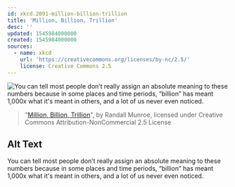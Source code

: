 ```yaml
---
id: xkcd.2091-million-billion-trillion
title: 'Million, Billion, Trillion'
desc: ''
updated: 1545984000000
created: 1545984000000
sources:
  - name: xkcd
    url: 'https://creativecommons.org/licenses/by-nc/2.5/'
    license: Creative Commons 2.5
---
```

![You can tell most people don’t really assign an absolute meaning to these numbers because in some places and time periods, “billion” has meant 1,000x what it's meant in others, and a lot of us never even noticed.](https://imgs.xkcd.com/comics/million_billion_trillion.png)
> "[Million, Billion, Trillion](https://xkcd.com/2091/)", by Randall Munroe, licensed under Creative Commons Attribution-NonCommercial 2.5 License

## Alt Text
You can tell most people don’t really assign an absolute meaning to these numbers because in some places and time periods, “billion” has meant 1,000x what it's meant in others, and a lot of us never even noticed.

